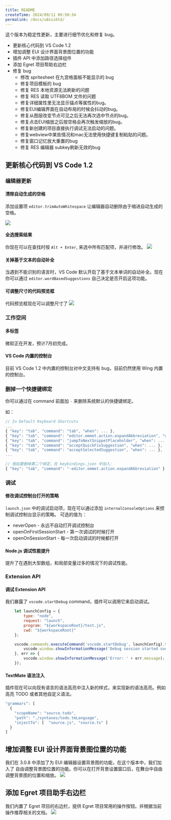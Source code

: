 ```yaml
---
title: README
createTime: 2024/09/11 09:50:34
permalink: /docs/u8ssi6td/
---
```


这个版本为稳定性更新，主要进行细节优化和修复 bug。

- 更新核心代码到 VS Code 1.2
- 增加调整 EUI 设计界面背景图位置的功能
- 插件 API 中添加路径选择组件
- 添加 Egret 项目帮助右边栏
- 修复 bug
    - 修改 spritesheet 在九宫格面板不能显示的 bug
    - 修复项目模板的 bug
    - 修复 RES 本地资源无法刷新的问题
    - 修复 RES 读取 UTF8BOM 文件的问题
    - 修复详细属性里无法显示锚点等属性的bug。
    - 修复EUI编辑界面在自动布局的时候会抖动的bug。
    - 修复从图层改变节点可见之后无法再次选中节点的bug。
    - 修复点击EUI缩放之后按空格会再次触发缩放的bug。
    - 修复新创建的项目直接执行调试无法启动的问题。
    - 修复webview中某些情况和mac无法使用快捷键复制粘贴的问题。
    - 修复窗口记忆放大重置的bug
    - 修复 RES 编辑器 subkey刷新无效的bug


## 更新核心代码到 VS Code 1.2

### 编辑器更新
#### 清除自动生成的空格
添加设置项 `editor.trimAutoWhitespace` 让编辑器自动删除由于缩进自动生成的空格。

![](https://code.visualstudio.com/images/May_2016_trimAutoWhitespace.gif)

#### 全选搜索结果
你现在可以在查找时按 `Alt + Enter`, 来选中所有匹配项，并进行修改。
![](https://code.visualstudio.com/images/May_2016_selectAllFindMatches.gif)

#### 关掉基于文本的自动补全
当遇到不能识别的语言时，VS Code 默认开启了基于文本单词的自动补全。现在你可以通过
`editor.wordBasedSuggestions` 自己决定是否开启这项功能。

#### 可调整尺寸的代码预览框
代码预览框现在可以调整尺寸了
![](https://code.visualstudio.com/images/May_2016_peek.gif)

### 工作空间
#### 多标签

微软正在开发，预计7月初完成。

#### VS Code 内置的控制台

目前 VS Code 1.2 中内置的控制台对中文支持有 bug，目前仍然使用 Wing 内置的控制台。

### 删掉一个快捷键绑定
你可以通过在 command 前面加 `-` 来删除系统默认的快捷键绑定。

如：
```javascript
// In Default Keyboard Shortcuts
...
{ "key": "tab", "command": "tab", "when": ... },
{ "key": "tab", "command": "editor.emmet.action.expandAbbreviation", "when": ... },
{ "key": "tab", "command": "jumpToNextSnippetPlaceholder", "when": ... },
{ "key": "tab", "command": "acceptQuickFixSuggestion", "when": ... },
{ "key": "tab", "command": "acceptSelectedSuggestion", "when": ... },
...

// 假如要删掉第二个绑定，在 keybindings.json 中加入:
{ "key": "tab", "command": "-editor.emmet.action.expandAbbreviation" }
```


### 调试

#### 修改调试控制台打开的策略
`launch.json` 中的调试启动项，现在可以通过添加 `internalConsoleOptions` 来控制调试控制台显示的策略。
可选的值为：
- neverOpen - 永远不自动打开调试控制台
- openOnFirstSessionStart - 第一次调试的时候打开
- openOnSessionStart - 每一次启动调试的时候都打开

#### Node.js 调试性能提升
提升了在遇到大型数组，和局部变量过多的情况下的调试性能。

### Extension API
#### 调试 Extension API
我们暴露了 `vscode.startDebug` command，插件可以调用它来启动调试。

```javascript
    let launchConfig = {
        type: "node",
        request: "launch",
        program: "${workspaceRoot}/test.js",
        cwd: "${workspaceRoot}"
    };

    vscode.commands.executeCommand('vscode.startDebug', launchConfig).then(() => {
        vscode.window.showInformationMessage('Debug session started successfully');
    }, err => {
        vscode.window.showInformationMessage('Error: ' + err.message);
    });
```

#### TextMate 语法注入
插件现在可以向现有语言的语法高亮中注入新的样式，来实现新的语法高亮。例如高亮 TODO 或者其他自定义语法。

```javascript
"grammars": [
  {
    "scopeName": "source.todo",
    "path": "./syntaxes/todo.tmLanguage",
    "injectTo": [  "source.js", "source.ts" ]
  }
]
```

## 增加调整 EUI 设计界面背景图位置的功能

我们在 3.0.8 中添加了为 EUI 编辑器设置背景图的功能，在这个版本中，我们加入了
自由调整背景图位置的功能。你可以在打开背景设置窗口后，在舞台中自由调整背景图的位置和缩放。
![](575fda60cd98b.png)

## 添加 Egret 项目助手右边栏
我们内置了 Egret 项目的右边栏，提供 Egret 项目常用的操作按钮。并根据当前操作推荐相关的文档。
![](575fda63198e3.png)



